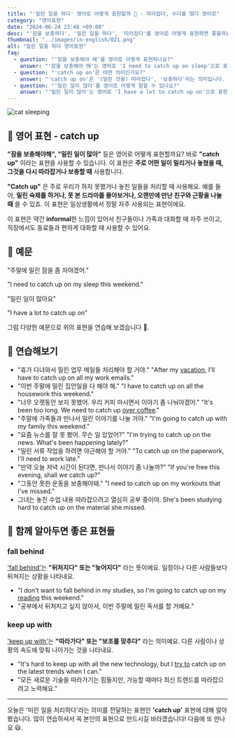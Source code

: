 ```yaml
---
title: "'밀린 일을 하다' 영어로 어떻게 표현할까 📅 - 따라잡다, 수다를 떨다 영어로"
category: "영어표현"
date: "2024-06-24 23:48 +09:00"
desc: "'잠을 보충하다', '밀린 일을 하다', '따라잡다'를 영어로 어떻게 표현하면 좋을까요? '밀린 잠을 자야 해요', '밀린 일을 처리해야 해요' 등을 영어로 표현하는 법을 배워봅시다. 다양한 예문을 통해서 연습하고 본인의 표현으로 만들어 보세요."
thumbnail: "../images/in-english/021.png"
alt: "밀린 일을 하다 영어표현"
faq:
  - question: "'잠을 보충해야 해'를 영어로 어떻게 표현하나요?"
    answer: "'잠을 보충해야 해'는 영어로 'I need to catch up on sleep'으로 표현할 수 있습니다. 이는 'catch up on' 표현을 사용하여 부족했던 잠을 보충한다는 의미를 전달합니다."
  - question: "'catch up on'은 어떤 의미인가요?"
    answer: "'catch up on'은 '(밀린 것을) 따라잡다', '보충하다'라는 의미입니다. 이 표현은 일, 잠, 뉴스, 독서 등 놓쳤거나 부족했던 것을 다시 최신 상태로 만들거나 보충할 때 사용합니다."
  - question: "'밀린 일이 많아'를 영어로 어떻게 말할 수 있나요?"
    answer: "'밀린 일이 많아'는 영어로 'I have a lot to catch up on'으로 표현할 수 있습니다. 이는 처리해야 할 밀린 업무나 과제가 많다는 의미를 전달합니다."
---
```


![cat sleeping](../images/in-english/021-1.avif)

## 🌟 영어 표현 - catch up

**"잠을 보충해야해", "밀린 일이 많아"** 등은 영어로 어떻게 표현할까요? 바로 **"catch up"** 이라는 표현을 사용할 수 있습니다. 이 표현은 **주로 어떤 일이 밀리거나 놓쳤을 때, 그것을 다시 따라잡거나 보충할 때** 사용합니다.

**"Catch up"** 은 주로 우리가 하지 못했거나 놓친 일들을 처리할 때 사용해요. 예를 들어, **밀린 숙제를 하거나, 못 본 드라마를 몰아보거나, 오랜만에 만난 친구와 근황을 나눌 때** 쓸 수 있죠. 이 표현은 일상생활에서 정말 자주 사용되는 표현이에요.

이 표현은 약간 **informal**한 느낌이 있어서 친구들이나 가족과 대화할 때 자주 쓰이고, 직장에서도 동료들과 편하게 대화할 때 사용할 수 있어요.

## 📖 예문

"주말에 밀린 잠을 좀 자야겠어."

"I need to catch up on my sleep this weekend."

"밀린 일이 많아요"

"I have a lot to catch up on"

그럼 다양한 예문으로 위의 표현을 연습해 보겠습니다 🚀.

## 💬 연습해보기

<ul data-interactive-list>
  <li data-interactive-item>
    <span data-toggler>"휴가 다녀와서 밀린 업무 메일들 처리해야 할 거야."</span>
    <span data-answer>"After my <a href="/blog/in-english/516.vacation/">vacation</a>, I'll have to catch up on all my work emails."</span>
  </li>
  <li data-interactive-item>
    <span data-toggler>"이번 주말에 밀린 집안일을 다 해야 해."</span>
    <span data-answer>"I have to catch up on all the housework this weekend."</span>
  </li>
  <li data-interactive-item>
    <span data-toggler>"너무 오랫동안 보지 못했어. 우리 커피 마시면서 이야기 좀 나눠야겠어."</span>
    <span data-answer>"It's been too long. We need to catch up <a href="/blog/in-english/504.over-coffee/">over coffee</a>."</span>
  </li>
  <li data-interactive-item>
    <span data-toggler>"주말에 가족들과 만나서 밀린 이야기를 나눌 거야."</span>
    <span data-answer>"I'm going to catch up with my family this weekend."</span>
  </li>
  <li data-interactive-item>
    <span data-toggler>"요즘 뉴스를 잘 못 봤어. 무슨 일 있었어?"</span>
    <span data-answer>"I'm trying to catch up on the news. What's been happening lately?"</span>
  </li>
  <li data-interactive-item>
    <span data-toggler>"밀린 서류 작업을 하려면 야근해야 할 거야."</span>
    <span data-answer>"To catch up on the paperwork, I'll need to work late."</span>
  </li>
  <li data-interactive-item>
    <span data-toggler>"만약 오늘 저녁 시간이 된다면, 만나서 이야기 좀 나눌까?"</span>
    <span data-answer>"If you're free this evening, shall we catch up?"</span>
  </li>
  <li data-interactive-item>
    <span data-toggler>"그동안 못한 운동을 보충해야돼."</span>
    <span data-answer>"I need to catch up on my workouts that I've missed."</span>
  </li>
  <li data-interactive-item>
    <span data-toggler>그녀는 놓친 수업 내용 따라잡으려고 열심히 공부 중이야.</span>
    <span data-answer>She's been studying hard to catch up on the material she missed.</span>
  </li>
</ul>

## 🤝 함께 알아두면 좋은 표현들

### fall behind

['fall behind'](/blog/in-english/031.fall-behind/)는 **"뒤처지다" 또는 "늦어지다"** 라는 뜻이에요. 일정이나 다른 사람들보다 뒤쳐지는 상황을 나타내요.

- "I don't want to fall behind in my studies, so I'm going to catch up on my [reading](/blog/in-english/436.read/) this weekend."
- "공부에서 뒤처지고 싶지 않아서, 이번 주말에 밀린 독서를 할 거예요."

### keep up with

['keep up with'](/blog/vocab-1/027.keep-up-with/)는 **"따라가다" 또는 "보조를 맞추다"** 라는 의미예요. 다른 사람이나 상황의 속도에 맞춰 나아가는 것을 나타내요.

- "It's hard to keep up with all the new technology, but I [try to](/blog/in-english/117.try-to/) catch up on the latest trends when I can."
- "모든 새로운 기술을 따라가기는 힘들지만, 가능할 때마다 최신 트렌드를 따라잡으려고 노력해요."

---

오늘은 '미린 일을 처리하다'라는 의미를 전달하는 표현인 **'catch up'** 표현에 대해 알아봤습니다. 많이 연습하셔서 꼭 본인의 표현으로 만드시길 바라겠습니다! 다음에 또 만나요 😃.

